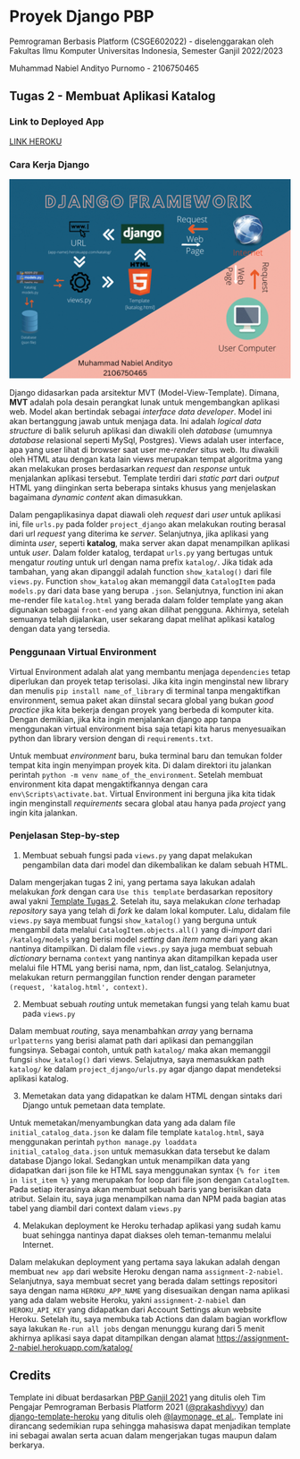 # Proyek Django PBP

Pemrograman Berbasis Platform (CSGE602022) - diselenggarakan oleh Fakultas Ilmu Komputer Universitas Indonesia, Semester Ganjil 2022/2023

Muhammad Nabiel Andityo Purnomo - 2106750465

## Tugas 2 - Membuat Aplikasi Katalog

### Link to Deployed App

[LINK HEROKU](https://assignment-2-nabiel.herokuapp.com/katalog/)

### Cara Kerja Django

![Bagan Django](https://github.com/mnabielap/assignment-2/blob/main/assignment2_img.gif)

Django didasarkan pada arsitektur MVT (Model-View-Template). Dimana, **MVT** adalah pola desain perangkat lunak untuk mengembangkan aplikasi web. Model akan bertindak sebagai *interface data developer*. Model ini akan bertanggung jawab untuk menjaga data. Ini adalah *logical data structure* di balik seluruh aplikasi dan diwakili oleh *database* (umumnya *database* relasional seperti MySql, Postgres). Views adalah user interface, apa yang user lihat di browser saat user me-*render* situs web. Itu diwakili oleh HTML atau dengan kata lain views merupakan tempat algoritma yang akan melakukan proses berdasarkan *request* dan *response* untuk menjalankan aplikasi tersebut. Template terdiri dari *static part* dari *output* HTML yang diinginkan serta beberapa sintaks khusus yang menjelaskan bagaimana *dynamic content* akan dimasukkan. 

Dalam pengaplikasinya dapat diawali oleh *request* dari *user* untuk aplikasi ini, file `urls.py` pada folder `project_django` akan melakukan routing berasal dari url *request* yang diterima ke *server*. Selanjutnya, jika aplikasi yang diminta *user*, seperti **katalog**, maka server akan dapat menampilkan aplikasi untuk *user*. Dalam folder katalog, terdapat `urls.py` yang bertugas untuk mengatur *routing* untuk url dengan nama prefix `katalog/`. Jika tidak ada tambahan, yang akan dipanggil adalah function `show_katalog()` dari file `views.py`. Function `show_katalog` akan memanggil data `CatalogItem` pada `models.py` dari data base yang berupa `.json`. Selanjutnya, function ini akan me-render file `katalog.html` yang berada dalam folder template yang akan digunakan sebagai `front-end` yang akan dilihat pengguna. Akhirnya, setelah semuanya telah dijalankan, user sekarang dapat melihat aplikasi katalog dengan data yang tersedia.

### Penggunaan Virtual Environment

Virtual Environment adalah alat yang membantu menjaga `dependencies` tetap diperlukan dan proyek tetap terisolasi. Jika kita ingin menginstal new library dan menulis `pip install name_of_library` di terminal tanpa mengaktifkan environment, semua paket akan diinstal secara global yang bukan *good practice* jika kita bekerja dengan proyek yang berbeda di komputer kita. Dengan demikian, jika kita ingin menjalankan django app tanpa menggunakan virtual environment bisa saja tetapi kita harus menyesuaikan python dan library version dengan di `requirements.txt`.

Untuk membuat *environment* baru, buka terminal baru dan temukan folder tempat kita ingin menyimpan proyek kita. Di dalam direktori itu jalankan perintah `python -m venv name_of_the_environment`. Setelah membuat environment kita dapat mengaktifkannya dengan cara `env\Scripts\activate.bat`. Virtual Environment ini berguna jika kita tidak ingin menginstall *requirements* secara global atau hanya pada *project* yang ingin kita jalankan.

### Penjelasan Step-by-step

1. Membuat sebuah fungsi pada `views.py` yang dapat melakukan pengambilan data dari model dan dikembalikan ke dalam sebuah HTML.

Dalam mengerjakan tugas 2 ini, yang pertama saya lakukan adalah melakukan *fork* dengan cara `Use this template` berdasarkan repository awal yakni [Template Tugas 2](https://github.com/pbp-fasilkom-ui/assignment-repository). Setelah itu, saya melakukan *clone* terhadap *repository* saya yang telah di *fork* ke dalam lokal komputer. Lalu, didalam file `views.py` saya membuat fungsi `show_katalog()` yang berguna untuk mengambil data melalui `CatalogItem.objects.all()` yang di-*import* dari `/katalog/models` yang berisi model *setting* dan *item name* dari yang akan nantinya ditampilkan. Di dalam file `views.py` saya juga membuat sebuah *dictionary* bernama `context` yang nantinya akan ditampilkan kepada user melalui file HTML yang berisi nama, npm, dan list_catalog. Selanjutnya, melakukan return permanggilan function render dengan parameter `(request, 'katalog.html', context)`.

2. Membuat sebuah *routing* untuk memetakan fungsi yang telah kamu buat pada `views.py`

Dalam membuat *routing*, saya menambahkan *array* yang bernama `urlpatterns` yang berisi alamat path dari aplikasi dan pemanggilan fungsinya. Sebagai contoh, untuk path `katalog/` maka akan memanggil fungsi `show_katalog()` dari views. Selajutnya, saya memasukkan path `katalog/` ke dalam `project_django/urls.py` agar django dapat mendeteksi aplikasi katalog.

3. Memetakan data yang didapatkan ke dalam HTML dengan sintaks dari Django untuk pemetaan data template.

Untuk memetakan/menyambungkan data yang ada dalam file `initial_catalog_data.json` ke dalam file template `katalog.html`, saya menggunakan perintah `python manage.py loaddata initial_catalog_data.json` untuk memasukkan data tersebut ke dalam database Django lokal. Sedangkan untuk menampilkan data yang didapatkan dari json file ke HTML saya menggunakan syntax `{% for item in list_item %}` yang merupakan for loop dari file json dengan `CatalogItem`. Pada setiap iterasinya akan membuat sebuah baris yang berisikan data atribut. Selain itu, saya juga menampilkan nama dan NPM pada bagian atas tabel yang diambil dari context dalam `views.py`

4. Melakukan deployment ke Heroku terhadap aplikasi yang sudah kamu buat sehingga nantinya dapat diakses oleh teman-temanmu melalui Internet.

Dalam melakukan deployment yang pertama saya lakukan adalah dengan membuat `new app` dari website Heroku dengan nama `assignment-2-nabiel`. Selanjutnya, saya membuat secret yang berada dalam settings repositori saya dengan nama `HEROKU_APP_NAME` yang disesuaikan dengan nama aplikasi yang ada dalam website Heroku, yakni `assignment-2-nabiel` dan `HEROKU_API_KEY` yang didapatkan dari Account Settings akun website Heroku. Setelah itu, saya membuka tab Actions dan dalam bagian workflow saya lakukan `Re-run all jobs` dengan menunggu kurang dari 5 menit akhirnya aplikasi saya dapat ditampilkan dengan alamat https://assignment-2-nabiel.herokuapp.com/katalog/ 

## Credits

Template ini dibuat berdasarkan [PBP Ganjil 2021](https://gitlab.com/PBP-2021/pbp-lab) yang ditulis oleh Tim Pengajar Pemrograman Berbasis Platform 2021 ([@prakashdivyy](https://gitlab.com/prakashdivyy)) dan [django-template-heroku](https://github.com/laymonage/django-template-heroku) yang ditulis oleh [@laymonage, et al.](https://github.com/laymonage). Template ini dirancang sedemikian rupa sehingga mahasiswa dapat menjadikan template ini sebagai awalan serta acuan dalam mengerjakan tugas maupun dalam berkarya.

